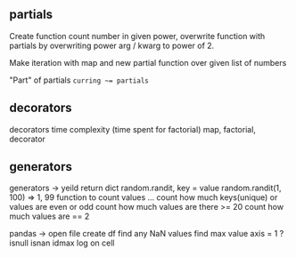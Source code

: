 ## partials

Create function count number in given power, overwrite function with partials by overwriting power arg / kwarg to power of 2.

Make iteration with map and new partial function over given list of numbers

"Part" of partials
`curring ~= partials`

## decorators

decorators time complexity (time spent for factorial)
map, factorial, decorator


## generators

generators -> yeild return dict random.randit, key = value
random.randit(1, 100) => 1, 99
function to count values ...
count how much keys(unique) or values are even or odd
count how much values are there >= 20
count how much values are == 2

<!-- threads ->
rlocks?
semafors? -->

pandas ->
open file
create df
find any NaN values
find max value
axis = 1 ?
isnull
isnan
idmax
log on cell
